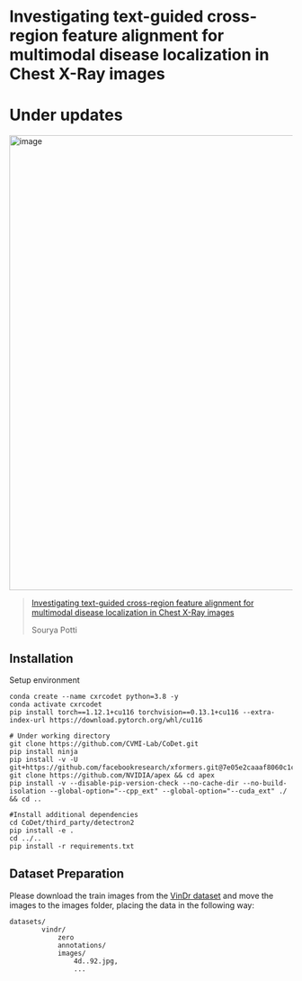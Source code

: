 # Investigating text-guided cross-region feature alignment for multimodal disease localization in Chest X-Ray images

# Under updates
<img width="1621" height="808" alt="image" src="https://github.com/user-attachments/assets/9d26609f-5c4d-40ad-9a6e-d45808dc54f2" />

> [Investigating text-guided cross-region feature alignment for multimodal disease localization in Chest X-Ray images](https://www.authorea.com/doi/full/10.22541/au.175580188.86506576/v1)
> 
> Sourya Potti

## Installation 
Setup environment
```shell script
conda create --name cxrcodet python=3.8 -y
conda activate cxrcodet
pip install torch==1.12.1+cu116 torchvision==0.13.1+cu116 --extra-index-url https://download.pytorch.org/whl/cu116

# Under working directory 
git clone https://github.com/CVMI-Lab/CoDet.git
pip install ninja
pip install -v -U git+https://github.com/facebookresearch/xformers.git@7e05e2caaaf8060c1c6baadc2b04db02d5458a94
git clone https://github.com/NVIDIA/apex && cd apex
pip install -v --disable-pip-version-check --no-cache-dir --no-build-isolation --global-option="--cpp_ext" --global-option="--cuda_ext" ./ && cd ..

#Install additional dependencies
cd CoDet/third_party/detectron2
pip install -e .
cd ../..
pip install -r requirements.txt
```

## Dataset Preparation
Please download the train images from the [VinDr dataset](https://www.kaggle.com/datasets/xhlulu/vinbigdata-chest-xray-resized-png-1024x1024) and move the images to the images folder, placing the data in the following way:
```
datasets/
        vindr/
            zero
            annotations/
            images/
                4d..92.jpg,
                ...
                
```

## 








